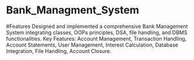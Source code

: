 <h1>Bank_Managment_System</h1>

#Features
Designed and implemented a comprehensive Bank Management System integrating classes, OOPs
principles, DSA, file handling, and DBMS functionalities.
Key Features: Account Management, Transaction Handling, Account Statements, User Management,
Interest Calculation, Database Integration, File Handling, Account Closure.
